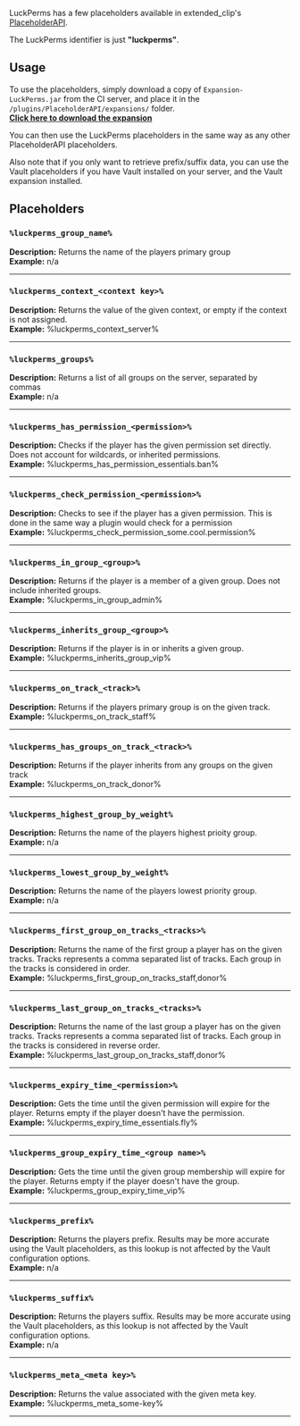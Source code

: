 LuckPerms has a few placeholders available in extended_clip's [PlaceholderAPI](https://www.spigotmc.org/resources/placeholderapi.6245/).

The LuckPerms identifier is just **"luckperms"**.

## Usage

To use the placeholders, simply download a copy of `Expansion-LuckPerms.jar` from the CI server, and place it in the `/plugins/PlaceholderAPI/expansions/` folder.     
[**Click here to download the expansion**](https://ci.lucko.me/job/LuckPermsPlaceholders/)

You can then use the LuckPerms placeholders in the same way as any other PlaceholderAPI placeholders.


Also note that if you only want to retrieve prefix/suffix data, you can use the Vault placeholders if you have Vault installed on your server, and the Vault expansion installed.

## Placeholders
### `%luckperms_group_name%`
**Description:** Returns the name of the players primary group    
**Example:** n/a

___
### `%luckperms_context_<context key>%`
**Description:** Returns the value of the given context, or empty if the context is not assigned.    
**Example:** %luckperms_context_server%

___
### `%luckperms_groups%`
**Description:** Returns a list of all groups on the server, separated by commas    
**Example:** n/a

___
### `%luckperms_has_permission_<permission>%`
**Description:** Checks if the player has the given permission set directly. Does not account for wildcards, or inherited permissions.    
**Example:** %luckperms_has_permission_essentials.ban%

___
### `%luckperms_check_permission_<permission>%`
**Description:** Checks to see if the player has a given permission. This is done in the same way a plugin would check for a permission    
**Example:** %luckperms_check_permission_some.cool.permission%

___
### `%luckperms_in_group_<group>%`
**Description:** Returns if the player is a member of a given group. Does not include inherited groups.    
**Example:** %luckperms_in_group_admin%

___
### `%luckperms_inherits_group_<group>%`
**Description:** Returns if the player is in or inherits a given group.    
**Example:** %luckperms_inherits_group_vip%

___
### `%luckperms_on_track_<track>%`
**Description:** Returns if the players primary group is on the given track.    
**Example:** %luckperms_on_track_staff%

___
### `%luckperms_has_groups_on_track_<track>%`
**Description:** Returns if the player inherits from any groups on the given track    
**Example:** %luckperms_on_track_donor%

___
### `%luckperms_highest_group_by_weight%`
**Description:** Returns the name of the players highest prioity group.    
**Example:** n/a

___
### `%luckperms_lowest_group_by_weight%`
**Description:** Returns the name of the players lowest priority group.    
**Example:** n/a

___
### `%luckperms_first_group_on_tracks_<tracks>%`
**Description:** Returns the name of the first group a player has on the given tracks. Tracks represents a comma separated list of tracks. Each group in the tracks is considered in order.    
**Example:** %luckperms_first_group_on_tracks_staff,donor%

___
### `%luckperms_last_group_on_tracks_<tracks>%`
**Description:** Returns the name of the last group a player has on the given tracks. Tracks represents a comma separated list of tracks. Each group in the tracks is considered in reverse order.    
**Example:** %luckperms_last_group_on_tracks_staff,donor%

___
### `%luckperms_expiry_time_<permission>%`
**Description:** Gets the time until the given permission will expire for the player. Returns empty if the player doesn't have the permission.    
**Example:** %luckperms_expiry_time_essentials.fly%

___
### `%luckperms_group_expiry_time_<group name>%`
**Description:** Gets the time until the given group membership will expire for the player. Returns empty if the player doesn't have the group.    
**Example:** %luckperms_group_expiry_time_vip%

___
### `%luckperms_prefix%`
**Description:** Returns the players prefix. Results may be more accurate using the Vault placeholders, as this lookup is not affected by the Vault configuration options.    
**Example:** n/a

___
### `%luckperms_suffix%`
**Description:** Returns the players suffix. Results may be more accurate using the Vault placeholders, as this lookup is not affected by the Vault configuration options.    
**Example:** n/a

___
### `%luckperms_meta_<meta key>%`
**Description:** Returns the value associated with the given meta key.    
**Example:** %luckperms_meta_some-key%

___
